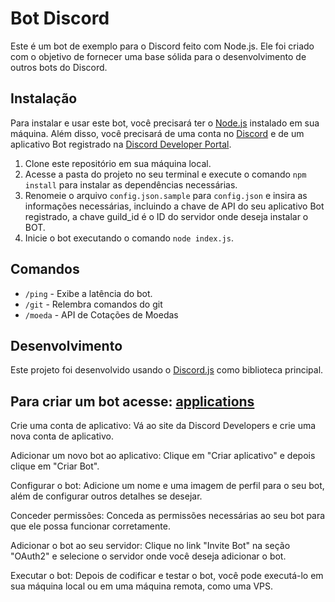 # Bot Discord

Este é um bot de exemplo para o Discord feito com Node.js. Ele foi criado com o objetivo de fornecer uma base sólida para o desenvolvimento de outros bots do Discord.

## Instalação

Para instalar e usar este bot, você precisará ter o [Node.js](https://nodejs.org/) instalado em sua máquina. Além disso, você precisará de uma conta no [Discord](https://discord.com/) e de um aplicativo Bot registrado na [Discord Developer Portal](https://discord.com/developers/applications).

1. Clone este repositório em sua máquina local.
2. Acesse a pasta do projeto no seu terminal e execute o comando `npm install` para instalar as dependências necessárias.
3. Renomeie o arquivo `config.json.sample` para `config.json` e insira as informações necessárias, incluindo a chave de API do seu aplicativo Bot registrado, a chave guild_id é o ID do servidor onde deseja instalar o BOT.
4. Inicie o bot executando o comando `node index.js`.

## Comandos

- `/ping` - Exibe a latência do bot.
- `/git` - Relembra comandos do git
- `/moeda` - API de Cotações de Moedas

## Desenvolvimento

Este projeto foi desenvolvido usando o [Discord.js](https://discord.js.org/#/) como biblioteca principal.

## Para criar um bot acesse: [applications](https://discord.com/developers/applications)
Crie uma conta de aplicativo: Vá ao site da Discord Developers e crie uma nova conta de aplicativo.

Adicionar um novo bot ao aplicativo: Clique em "Criar aplicativo" e depois clique em "Criar Bot".

Configurar o bot: Adicione um nome e uma imagem de perfil para o seu bot, além de configurar outros detalhes se desejar.

Conceder permissões: Conceda as permissões necessárias ao seu bot para que ele possa funcionar corretamente.

Adicionar o bot ao seu servidor: Clique no link "Invite Bot" na seção "OAuth2" e selecione o servidor onde você deseja adicionar o bot.

Executar o bot: Depois de codificar e testar o bot, você pode executá-lo em sua máquina local ou em uma máquina remota, como uma VPS.